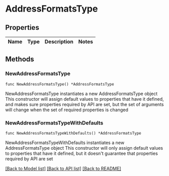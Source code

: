 # AddressFormatsType

## Properties

Name | Type | Description | Notes
------------ | ------------- | ------------- | -------------

## Methods

### NewAddressFormatsType

`func NewAddressFormatsType() *AddressFormatsType`

NewAddressFormatsType instantiates a new AddressFormatsType object
This constructor will assign default values to properties that have it defined,
and makes sure properties required by API are set, but the set of arguments
will change when the set of required properties is changed

### NewAddressFormatsTypeWithDefaults

`func NewAddressFormatsTypeWithDefaults() *AddressFormatsType`

NewAddressFormatsTypeWithDefaults instantiates a new AddressFormatsType object
This constructor will only assign default values to properties that have it defined,
but it doesn't guarantee that properties required by API are set


[[Back to Model list]](../README.md#documentation-for-models) [[Back to API list]](../README.md#documentation-for-api-endpoints) [[Back to README]](../README.md)



